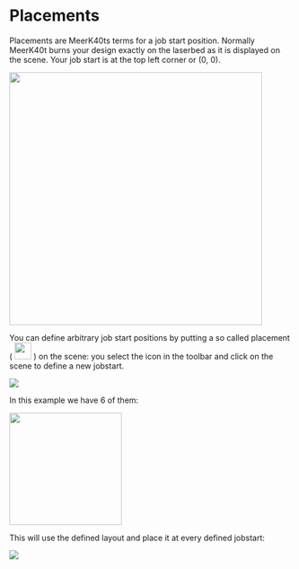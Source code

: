 # Placements
Placements are MeerK40ts terms for a job start position. Normally MeerK40t burns your design exactly on the laserbed as it is displayed on the scene. Your job start is at the top left corner or (0, 0).

<img src="https://github.com/meerk40t/meerk40t/assets/2670784/173785bd-b175-45c6-81c9-40264f72a861" width="450">

You can define arbitrary job start positions by putting a so called placement (
<img src="https://github.com/meerk40t/meerk40t/assets/2670784/62591c7c-a412-4bc3-af86-f998222cc2b8" width="30">
) on the scene: you select the icon in the toolbar and click on the scene to define a new jobstart. 

<img src="https://github.com/meerk40t/meerk40t/assets/2670784/e3a611c4-b04b-4600-ab17-a0bbd3fc9a76">

In this example we have 6 of them:

<img src="https://github.com/meerk40t/meerk40t/assets/2670784/729b02cc-38c7-4e63-980e-686198df75ca" width="200">

This will use the defined layout and place it at every defined jobstart:

<img src="https://github.com/meerk40t/meerk40t/assets/2670784/bfe68969-071a-4aed-8ece-37a97b058868" >


